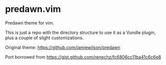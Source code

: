 # predawn.vim
Predawn theme for vim.

This is just a repo with the directory structure to use it as a Vundle plugin, plus a couple of slight customizations.


Original theme: https://github.com/jamiewilson/predawn

Port borrowed from https://gist.github.com/renechz/fc6806cc11ba41c6c6e8
